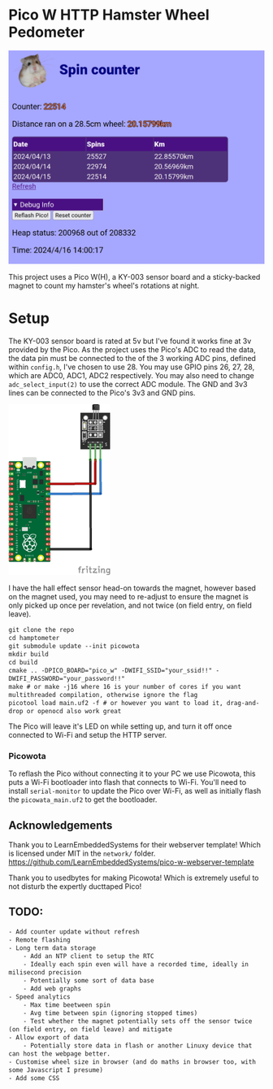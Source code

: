 # Pico W HTTP Hamster Wheel Pedometer
![Screenshot of ${pico_ip}/index.shtml](.img/sc_0_2_0.png)

This project uses a Pico W(H), a KY-003 sensor board and a sticky-backed magnet to count my hamster's wheel's rotations at night.


# Setup
The KY-003 sensor board is rated at 5v but I've found it works fine at 3v provided by the Pico. As the project uses the Pico's ADC to read the data, the data pin must be connected to the of the 3 working ADC pins, defined within `config.h`, I've chosen to use 28. You may use GPIO pins 26, 27, 28, which are ADC0, ADC1, ADC2 respectively. You may also need to change `adc_select_input(2)` to use the correct ADC module. The GND and 3v3 lines can be connected to the Pico's 3v3 and GND pins.

<img src=".img/KY-003-Hall-Magnetic-Sensor_bb.jpg" width="200" G/>

I have the hall effect sensor head-on towards the magnet, however based on the magnet used, you may need to re-adjust to ensure the magnet is only picked up once per revelation, and not twice (on field entry, on field leave).


```
git clone the repo
cd hamptometer
git submodule update --init picowota
mkdir build
cd build
cmake .. -DPICO_BOARD="pico_w" -DWIFI_SSID="your_ssid!!" -DWIFI_PASSWORD="your_password!!"
make # or make -j16 where 16 is your number of cores if you want multithreaded compilation, otherwise ignore the flag
picotool load main.uf2 -f # or however you want to load it, drag-and-drop or openocd also work great
```

The Pico will leave it's LED on while setting up, and turn it off once connected to Wi-Fi and setup the HTTP server. 

### Picowota
To reflash the Pico without connecting it to your PC we use Picowota, this puts a Wi-Fi bootloader into flash that connects to Wi-Fi. You'll need to install `serial-monitor` to update the Pico over Wi-Fi, as well as initially flash the `picowata_main.uf2` to get the bootloader.  


## Acknowledgements

Thank you to LearnEmbeddedSystems for their webserver template! Which is licensed under MIT in the `network/` folder.
https://github.com/LearnEmbeddedSystems/pico-w-webserver-template

Thank you to usedbytes for making Picowota! Which is extremely useful to not disturb the expertly ducttaped Pico!



## TODO:
    - Add counter update without refresh
    - Remote flashing
    - Long term data storage
        - Add an NTP client to setup the RTC 
        - Ideally each spin even will have a recorded time, ideally in milisecond precision 
        - Potentially some sort of data base
        - Add web graphs
    - Speed analytics
        - Max time beetween spin
        - Avg time between spin (ignoring stopped times)
        - Test whether the magnet potentially sets off the sensor twice (on field entry, on field leave) and mitigate
    - Allow export of data
        - Potentially store data in flash or another Linuxy device that can host the webpage better.
    - Customise wheel size in browser (and do maths in browser too, with some Javascript I presume)
    - Add some CSS
